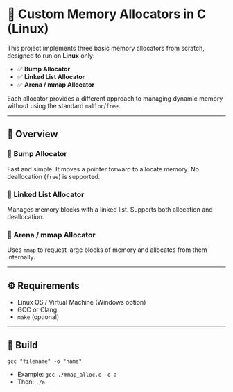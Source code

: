 # 🧠 Custom Memory Allocators in C (Linux)

This project implements three basic memory allocators from scratch, designed to run on **Linux** only:

- ✅ **Bump Allocator**
- ✅ **Linked List Allocator**
- ✅ **Arena / mmap Allocator**

Each allocator provides a different approach to managing dynamic memory without using the standard `malloc`/`free`.

---

## 🚀 Overview

### 🔹 Bump Allocator
Fast and simple. It moves a pointer forward to allocate memory. No deallocation (`free`) is supported.

### 🔹 Linked List Allocator
Manages memory blocks with a linked list. Supports both allocation and deallocation.

### 🔹 Arena / mmap Allocator
Uses `mmap` to request large blocks of memory and allocates from them internally.

---

## ⚙️ Requirements

- Linux OS / Virtual Machine (Windows option)
- GCC or Clang
- `make` (optional)

---

## 🧪 Build
`gcc "filename" -o "name"`

- Example: `gcc ./mmap_alloc.c -o a`
- Then: `./a`
